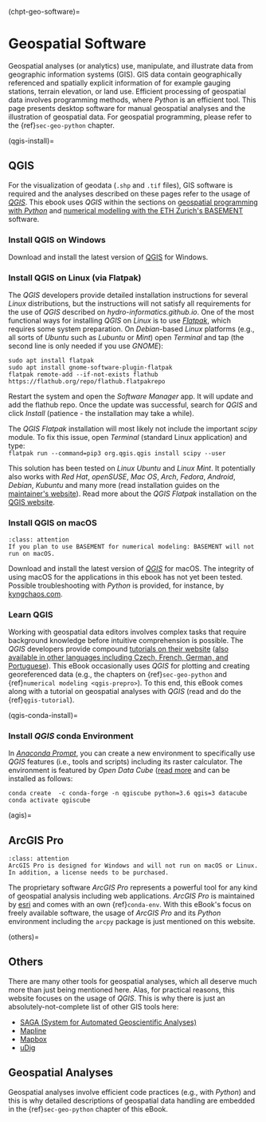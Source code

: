 (chpt-geo-software)=
# Geospatial Software

Geospatial analyses (or analytics) use, manipulate, and illustrate data from geographic information systems (GIS). GIS data contain geographically referenced and spatially explicit information of for example gauging stations, terrain elevation, or land use. Efficient processing of geospatial data involves programming methods, where *Python* is an efficient tool. This page presents desktop software for manual geospatial analyses and the illustration of geospatial data. For geospatial programming, please refer to the {ref}`sec-geo-python` chapter.

(qgis-install)=
## QGIS
For the visualization of geodata (`.shp` and `.tif` files), GIS software is required and the analyses described on these pages refer to the usage of [*QGIS*](https://www.qgis.org). This ebook uses *QGIS* within the sections on [geospatial programming with *Python*](../geopy/geo-python) and [numerical modelling with the ETH Zurich's BASEMENT](../numerics/basement) software.

### Install QGIS on Windows
Download and install the latest version of [QGIS](https://www.qgis.org/en/site/forusers/download.html) for Windows.

### Install QGIS on Linux (via Flatpak)

The *QGIS* developers provide detailed installation instructions for several *Linux* distributions, but the instructions will not satisfy all requirements for the use of *QGIS* described on *hydro-informatics.github.io*. One of the most functional ways for installing *QGIS* on *Linux* is to use [*Flatpak*](https://flathub.org/apps/details/org.qgis.qgis), which requires some system preparation. On *Debian*-based *Linux* platforms (e.g., all sorts of *Ubuntu* such as *Lubuntu* or *Mint*) open *Terminal* and tap (the second line is only needed if you use *GNOME*):

```
sudo apt install flatpak
sudo apt install gnome-software-plugin-flatpak
flatpak remote-add --if-not-exists flathub https://flathub.org/repo/flathub.flatpakrepo
```

Restart the system and open the *Software Manager* app. It will update and add the flathub repo. Once the update was successful, search for *QGIS* and click *Install* (patience - the installation may take a while).

The *QGIS Flatpak* installation will most likely not include the important *scipy* module. To fix this issue, open  *Terminal* (standard Linux application) and type:
<br>`flatpak run --command=pip3 org.qgis.qgis install scipy --user`

This solution has been tested on *Linux Ubuntu* and *Linux Mint*. It potentially also works with *Red Hat*, *openSUSE*, *Mac OS*, *Arch*, *Fedora*, *Android*, *Debian*, *Kubuntu* and many more (read installation guides on the [maintainer's website](https://flatpak.org/setup/)). Read more about the *QGIS Flatpak* installation on the [QGIS website](https://qgis.org/en/site/forusers/alldownloads.html#flatpak).


### Install QGIS on macOS

```{admonition} macOS and BASEMENT
:class: attention
If you plan to use BASEMENT for numerical modeling: BASEMENT will not run on macOS.
```

Download and install the latest version of [*QGIS*](https://www.qgis.org/en/site/forusers/download.html) for macOS. The integrity of using macOS for the applications in this ebook has not yet been tested. Possible troubleshooting with *Python* is provided, for instance, by [kyngchaos.com](https://www.kyngchaos.com/software/qgis/).

### Learn QGIS
Working with geospatial data editors involves complex tasks that require background knowledge before intuitive comprehension is possible. The *QGIS* developers provide compound [tutorials on their website](https://docs.qgis.org/testing/en/docs/training_manual/index.html) ([also available in other languages including Czech, French, German, and Portuguese](https://www.qgis.org/en/site/forusers/trainingmaterial/index.html)).
This eBook occasionally uses *QGIS* for plotting and creating georeferenced data (e.g., the chapters on {ref}`sec-geo-python` and {ref}`numerical modeling <qgis-prepro>`). To this end, this eBook comes along with a tutorial on geospatial analyses with *QGIS* (read and do the {ref}`qgis-tutorial`).

(qgis-conda-install)=
### Install *QGIS* conda Environment

In [*Anaconda Prompt*](../get-started/ide.html#anaconda), you can create a new environment to specifically use *QGIS* features (i.e., tools and scripts) including its raster calculator. The environment is featured by *Open Data Cube* ([read more](https://datacube-qgis.readthedocs.io/en/latest/installation.html) and can be installed as follows:

```
conda create  -c conda-forge -n qgiscube python=3.6 qgis=3 datacube
conda activate qgiscube
```

(agis)=
## ArcGIS Pro

```{admonition} Windows only
:class: attention
ArcGIS Pro is designed for Windows and will not run on macOS or Linux. In addition, a license needs to be purchased.
```

The proprietary software *ArcGIS Pro* represents a powerful tool for any kind of geospatial analysis including web applications. *ArcGIS Pro* is maintained by [esri](https://www.esri.com/) and comes with an own {ref}`conda-env`. With this eBook's focus on freely available software, the usage of *ArcGIS Pro* and its *Python* environment including the `arcpy` package is just mentioned on this website.

(others)=
## Others
There are many other tools for geospatial analyses, which all deserve much more than just being mentioned here. Alas, for practical reasons, this website focuses on the usage of *QGIS*. This is why there is just an absolutely-not-complete list of other GIS tools here:

* [SAGA (System for Automated Geoscientific Analyses)](http://www.saga-gis.org/en/index.html)
* [Mapline](https://mapline.com/)
* [Mapbox](https://www.mapbox.com/)
* [uDig](http://udig.refractions.net/)

## Geospatial Analyses

Geospatial analyses involve efficient code practices (e.g., with *Python*) and this is why detailed descriptions of geospatial data handling are embedded in the {ref}`sec-geo-python` chapter of this eBook.
